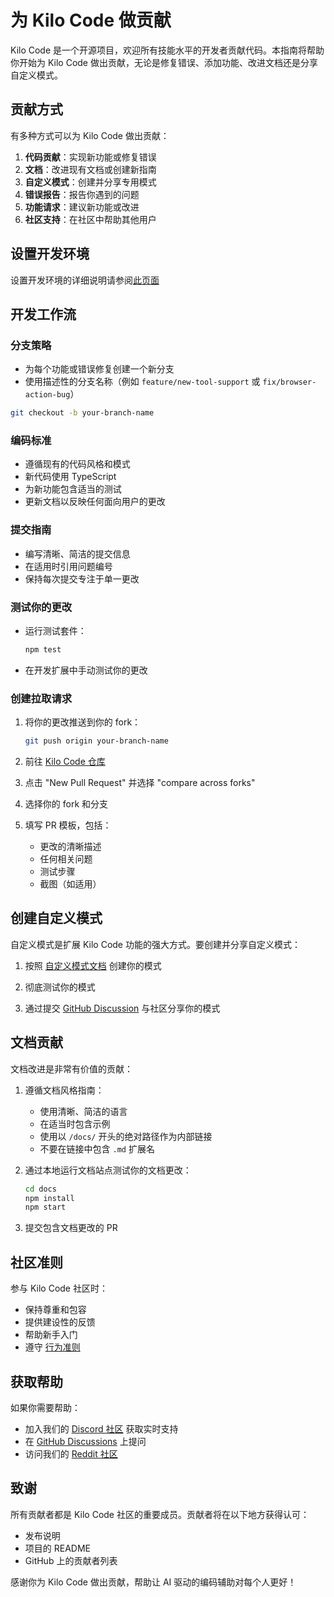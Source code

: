 # 为 Kilo Code 做贡献

Kilo Code 是一个开源项目，欢迎所有技能水平的开发者贡献代码。本指南将帮助你开始为 Kilo Code 做出贡献，无论是修复错误、添加功能、改进文档还是分享自定义模式。

## 贡献方式

有多种方式可以为 Kilo Code 做出贡献：

1. **代码贡献**：实现新功能或修复错误
2. **文档**：改进现有文档或创建新指南
3. **自定义模式**：创建并分享专用模式
4. **错误报告**：报告你遇到的问题
5. **功能请求**：建议新功能或改进
6. **社区支持**：在社区中帮助其他用户

## 设置开发环境

设置开发环境的详细说明请参阅[此页面](/docs/extending/development-environment.md)

## 开发工作流

### 分支策略

- 为每个功能或错误修复创建一个新分支
- 使用描述性的分支名称（例如 `feature/new-tool-support` 或 `fix/browser-action-bug`）

```bash
git checkout -b your-branch-name
```

### 编码标准

- 遵循现有的代码风格和模式
- 新代码使用 TypeScript
- 为新功能包含适当的测试
- 更新文档以反映任何面向用户的更改

### 提交指南

- 编写清晰、简洁的提交信息
- 在适用时引用问题编号
- 保持每次提交专注于单一更改

### 测试你的更改

- 运行测试套件：
  ```bash
  npm test
  ```
- 在开发扩展中手动测试你的更改

### 创建拉取请求

1. 将你的更改推送到你的 fork：
   ```bash
   git push origin your-branch-name
   ```

2. 前往 [Kilo Code 仓库](https://github.com/Kilo-Org/kilocode)

3. 点击 "New Pull Request" 并选择 "compare across forks"

4. 选择你的 fork 和分支

5. 填写 PR 模板，包括：
   - 更改的清晰描述
   - 任何相关问题
   - 测试步骤
   - 截图（如适用）

## 创建自定义模式

自定义模式是扩展 Kilo Code 功能的强大方式。要创建并分享自定义模式：

1. 按照 [自定义模式文档](/features/custom-modes) 创建你的模式

2. 彻底测试你的模式

3. 通过提交 [GitHub Discussion](https://github.com/Kilo-Org/kilocode/discussions) 与社区分享你的模式

## 文档贡献

文档改进是非常有价值的贡献：

1. 遵循文档风格指南：
   - 使用清晰、简洁的语言
   - 在适当时包含示例
   - 使用以 `/docs/` 开头的绝对路径作为内部链接
   - 不要在链接中包含 `.md` 扩展名

2. 通过本地运行文档站点测试你的文档更改：
   ```bash
   cd docs
   npm install
   npm start
   ```

3. 提交包含文档更改的 PR

## 社区准则

参与 Kilo Code 社区时：

- 保持尊重和包容
- 提供建设性的反馈
- 帮助新手入门
- 遵守 [行为准则](https://github.com/Kilo-Org/kilocode/blob/main/CODE_OF_CONDUCT.md)

## 获取帮助

如果你需要帮助：

- 加入我们的 [Discord 社区](https://kilocode.ai/discord) 获取实时支持
- 在 [GitHub Discussions](https://github.com/Kilo-Org/kilocode/discussions) 上提问
- 访问我们的 [Reddit 社区](https://www.reddit.com/r/KiloCode)

## 致谢

所有贡献者都是 Kilo Code 社区的重要成员。贡献者将在以下地方获得认可：

- 发布说明
- 项目的 README
- GitHub 上的贡献者列表

感谢你为 Kilo Code 做出贡献，帮助让 AI 驱动的编码辅助对每个人更好！